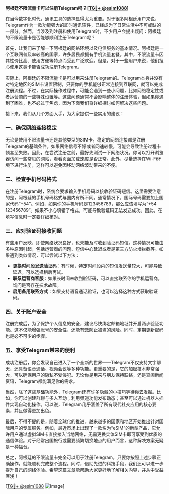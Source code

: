 **阿根廷不限流量卡可以注册Telegram吗？[[TG💪+ @esim1088](https://t.me/s/esim1088)]**

在当今数字化时代，通讯工具的选择显得尤为重要。对于很多阿根廷用户来说，Telegram作为一款功能强大的即时通讯软件，已经成为了日常生活中不可或缺的一部分。然而，当涉及到注册和使用Telegram时，不少用户会提出疑问：阿根廷的不限流量卡是否能够顺利注册Telegram呢？

首先，让我们来了解一下阿根廷的网络环境以及电信服务的基本情况。阿根廷是一个互联网普及率较高的国家，许多居民都拥有手机流量套餐。其中，不限流量卡因其性价比高、使用方便等特点而受到广泛欢迎。但是，对于一些用户来说，他们担心使用这类卡能否成功注册Telegram。

实际上，阿根廷的不限流量卡是可以用来注册Telegram的。Telegram本身并没有对特定地区的SIM卡设置限制，只要你的手机能够正常连接到互联网，就可以完成注册流程。不过，在实际操作过程中，可能会遇到一些小问题，比如网络稳定性或者运营商的一些特殊设置等。这些问题通常不会影响整体的注册体验，但如果你遇到了困难，也不必过于焦虑，因为下面我们将详细探讨如何解决这些问题。

接下来，我们从几个方面入手，为大家提供一些实用的建议：

### **一、确保网络连接稳定**

无论是使用不限流量卡还是其他类型的SIM卡，稳定的网络连接都是注册Telegram的基础条件。如果网络信号不好或者网速较慢，可能会导致注册过程卡顿甚至失败。因此，在尝试注册之前，最好先测试一下网络状况。你可以打开浏览器访问一些常见的网站，看看页面加载速度是否正常。此外，尽量选择在Wi-Fi环境下进行注册，这样可以避免因移动网络波动带来的不便。

### **二、检查手机号码格式**

在注册Telegram时，系统会要求输入手机号码以接收验证码短信。这里需要注意的是，阿根廷的手机号码格式与国内有所不同。通常情况下，国际号码需要加上国家代码“+54”。例如，如果你的手机号码是123456789，那么应该填写为“+54 123456789”。如果不小心填错了格式，可能导致验证码无法发送成功。因此，在填写信息时一定要仔细核对。

### **三、应对验证码接收问题**

有些用户反映，即使网络状况良好，也未能及时收到验证码短信。这种情况可能由多种原因引起，包括运营商的问题、短信中心延迟或者是第三方防火墙拦截等。如果遇到类似情况，可以尝试以下方法：

- **更换时间段发送验证码**：有时候，特定时间段内的短信发送量较大，可能导致延迟。可以选择稍后再试。
- **联系运营商客服**：如果长时间未收到验证码，可以直接联系你的手机运营商，询问是否存在技术故障。
- **启用备用联系方式**：如果支持语音通话验证，也可以选择这种方式获取验证码。

### **四、关于账户安全**

注册完成后，为了保护个人信息的安全，建议尽快绑定邮箱地址并开启两步验证功能。这不仅能增强账号的安全性，还能有效防止被盗的风险。同时，定期更新密码也是必不可少的步骤。

### **五、享受Telegram带来的便利**

成功注册后，你会发现自己进入了一个全新的世界——Telegram不仅支持文字聊天，还具备语音通话、视频会议等多种功能。更重要的是，它的加密技术非常强大，可以确保用户的隐私不受侵犯。无论你是用来与朋友保持联络，还是查阅新闻资讯，Telegram都能满足你的需求。

当然，除了这些基础功能外，Telegram还有许多隐藏的小技巧等待你去发掘。比如，你可以创建群聊与多人互动；利用频道功能发布动态；甚至可以通过机器人插件实现自动化操作。可以说，Telegram几乎涵盖了所有现代社交应用的核心要素，并且做得更加出色。

最后，不得不提的是，随着全球化的推进，越来越多的国家和地区开始推出针对国际用户的专属服务。例如，最近市场上出现了一款名为“eSIM”的新型产品，它允许用户通过虚拟SIM卡直接接入当地网络，无需更换实体SIM卡即可享受到优质的通信体验。对于经常出国旅行或需要频繁切换地点的用户而言，这种解决方案无疑是一种福音。

总之，阿根廷的不限流量卡完全可以用于注册Telegram，只要你按照上述步骤正确操作，就能顺利完成整个流程。同时，借助先进的科技手段，我们还可以进一步提升自己的网络体验。希望这篇文章能帮助大家更好地了解相关内容，并从中受益匪浅！

[[TG💪+ @esim1088](https://t.me/s/esim1088) ![Image](https://i.postimg.cc/4NQfJmqS/Snipaste-2025-05-13-00-14-12.png)]